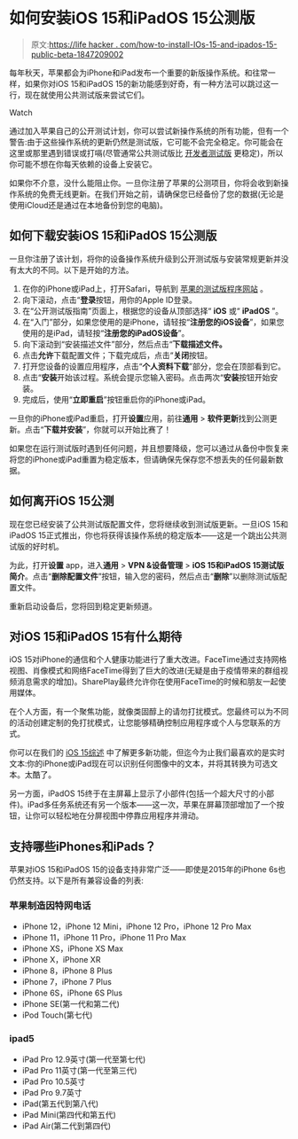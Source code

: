# 如何安装iOS 15和iPadOS 15公测版

> 原文:[https://life hacker . com/how-to-install-IOs-15-and-ipados-15-public-beta-1847209002](https://lifehacker.com/how-to-install-ios-15-and-ipados-15-public-betas-1847209002)

每年秋天，苹果都会为iPhone和iPad发布一个重要的新版操作系统。和往常一样，如果你对iOS 15和iPadOS 15的新功能感到好奇，有一种方法可以跳过这一行，现在就使用公共测试版来尝试它们。

Watch

通过加入苹果自己的公开测试计划，你可以尝试新操作系统的所有功能，但有一个警告:由于这些操作系统的更新仍然是测试版，它可能不会完全稳定。你可能会在这里或那里遇到错误或打嗝(尽管通常公共测试版比 [开发者测试版](https://lifehacker.com/how-to-enroll-in-the-ios-15-developer-beta-right-now-1847158717) 更稳定)，所以你可能不想在你每天依赖的设备上安装它。

如果你不介意，没什么能阻止你。一旦你注册了苹果的公测项目，你将会收到新操作系统的免费无线更新。在我们开始之前，请确保您已经备份了您的数据(无论是使用iCloud还是通过在本地备份到您的电脑)。

## **如何下载安装iOS 15和iPadOS 15公测版**

一旦你注册了该计划，将你的设备操作系统升级到公开测试版与安装常规更新并没有太大的不同。以下是开始的方法。

1.  在你的iPhone或iPad上，打开Safari，导航到 [苹果的测试版程序网站](https://beta.apple.com/sp/betaprogram/) 。
2.  向下滚动，点击“**登录**按钮，用你的Apple ID登录。
3.  在“公开测试版指南”页面上，根据您的设备从顶部选择“ **iOS** 或“ **iPadOS** ”。
4.  在“入门”部分，如果您使用的是iPhone，请轻按“**注册您的iOS设备**”，如果您使用的是iPad，请轻按“**注册您的iPadOS设备**”。
5.  向下滚动到“安装描述文件”部分，然后点击“**下载描述文件。**
6.  点击**允许**下载配置文件；下载完成后，点击“**关闭**按钮。
7.  打开您设备的设置应用程序，点击“**个人资料下载**”部分，您会在顶部看到它。
8.  点击“**安装**开始该过程。系统会提示您输入密码。点击两次“**安装**按钮开始安装。
9.  完成后，使用“**立即重启**”按钮重启你的iPhone或iPad。

一旦你的iPhone或iPad重启，打开**设置**应用，前往**通用** > **软件更新**找到公测更新。点击“**下载并安装**”，你就可以开始比赛了！

如果您在运行测试版时遇到任何问题，并且想要降级，您可以通过从备份中恢复来将您的iPhone或iPad重置为稳定版本，但请确保先保存您不想丢失的任何最新数据。

## 如何离开iOS 15公测

现在您已经安装了公共测试版配置文件，您将继续收到测试版更新。一旦iOS 15和iPadOS 15正式推出，你也将获得该操作系统的稳定版本——这是一个跳出公共测试版的好时机。

为此，打开**设置** app，进入**通用** > **VPN &设备管理** > **iOS 15和iPadOS 15测试版简介**。点击“**删除配置文件**”按钮，输入您的密码，然后点击“**删除**”以删除测试版配置文件。

重新启动设备后，您将回到稳定更新频道。

## 对iOS 15和iPadOS 15有什么期待

iOS 15对iPhone的通信和个人健康功能进行了重大改进。FaceTime通过支持网格视图、肖像模式和网络FaceTime得到了巨大的改进(无疑是由于疫情带来的群组视频消息需求的增加)。SharePlay最终允许你在使用FaceTime的时候和朋友一起使用媒体。

在个人方面，有一个聚焦功能，就像类固醇上的请勿打扰模式。您最终可以为不同的活动创建定制的免打扰模式，让您能够精确控制应用程序或个人与您联系的方式。

你可以在我们的 [iOS 15综述](https://lifehacker.com/the-10-coolest-ios-15-features-announced-at-wwdc-2021-1847048865) 中了解更多新功能，但迄今为止我们最喜欢的是实时文本:你的iPhone或iPad现在可以识别任何图像中的文本，并将其转换为可选文本。太酷了。

另一方面，iPadOS 15终于在主屏幕上显示了小部件(包括一个超大尺寸的小部件)。iPad多任务系统还有另一个版本——这一次，苹果在屏幕顶部增加了一个按钮，让你可以轻松地在分屏视图中停靠应用程序并滑动。

## 支持哪些iPhones和iPads？

苹果对iOS 15和iPadOS 15的设备支持非常广泛——即使是2015年的iPhone 6s也仍然支持。以下是所有兼容设备的列表:

### 苹果制造因特网电话

*   iPhone 12，iPhone 12 Mini，iPhone 12 Pro，iPhone 12 Pro Max
*   iPhone 11，iPhone 11 Pro，iPhone 11 Pro Max
*   iPhone XS，iPhone XS Max
*   iPhone X，iPhone XR
*   iPhone 8，iPhone 8 Plus
*   iPhone 7，iPhone 7 Plus
*   iPhone 6S，iPhone 6S Plus
*   iPhone SE(第一代和第二代)
*   iPod Touch(第七代)

### ipad5

*   iPad Pro 12.9英寸(第一代至第七代)
*   iPad Pro 11英寸(第一代至第三代)
*   iPad Pro 10.5英寸
*   iPad Pro 9.7英寸
*   iPad(第五代到第八代)
*   iPad Mini(第四代和第五代)
*   iPad Air(第二代到第四代)